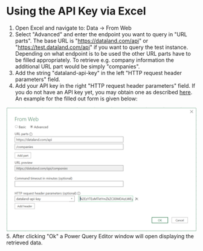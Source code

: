 # Using the API Key via Excel
1. Open Excel and navigate to: Data &rarr; From Web
2. Select "Advanced" and enter the endpoint you want to query in "URL parts". The base URL is "https://dataland.com/api" or "https://test.dataland.com/api" if you want to query the test instance. Depending on what endpoint is to be used the other URL parts have to be filled appropriately. To retrieve e.g. company information the additional URL part would be simply "companies".
3. Add the string "dataland-api-key" in the left "HTTP request header parameters" field.
4. Add your API key in the right "HTTP request header parameters" field. If you do not have an API key yet, you may obtain one as described [here](ApiKeyDocumentation.md). An example for the filled out form is given below:   
<img src="Images/ExcelImportFromWeb.PNG" width="800">  
5. After clicking "Ok" a Power Query Editor window will open displaying the retrieved data.
